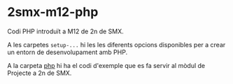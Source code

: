 # 2smx-m12-php

Codi PHP introduït a M12 de 2n de SMX.

A les carpetes `setup-...` hi les les diferents opcions disponibles per a crear un entorn de desenvolupament amb PHP.

A la carpeta [php](./php) hi ha el codi d'exemple que es fa servir al mòdul de Projecte a 2n de SMX.
